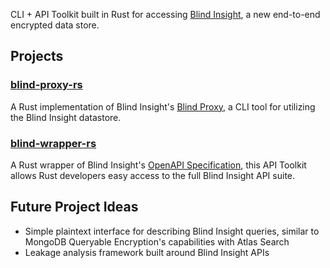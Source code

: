 
CLI + API Toolkit built in Rust for accessing [Blind Insight](https://www.blindinsight.io/), a new end-to-end encrypted data store.

## Projects

### [blind-proxy-rs](https://github.com/judgegrubb/blind-insight-rs/tree/main/blind-proxy-rs)

A Rust implementation of Blind Insight's [Blind Proxy](https://docs.blindinsight.io/getting-started/using-the-blind-proxy/), a CLI tool for utilizing the Blind Insight datastore. 

### [blind-wrapper-rs](https://github.com/judgegrubb/blind-insight-rs/tree/main/blind-wrapper-rs)

A Rust wrapper of Blind Insight's [OpenAPI Specification](https://docs.blindinsight.io/api-reference/), 
this API Toolkit allows Rust developers easy access to the full Blind Insight API suite.

## Future Project Ideas

- Simple plaintext interface for describing Blind Insight queries, similar to MongoDB Queryable Encryption's capabilities with Atlas Search
- Leakage analysis framework built around Blind Insight APIs


